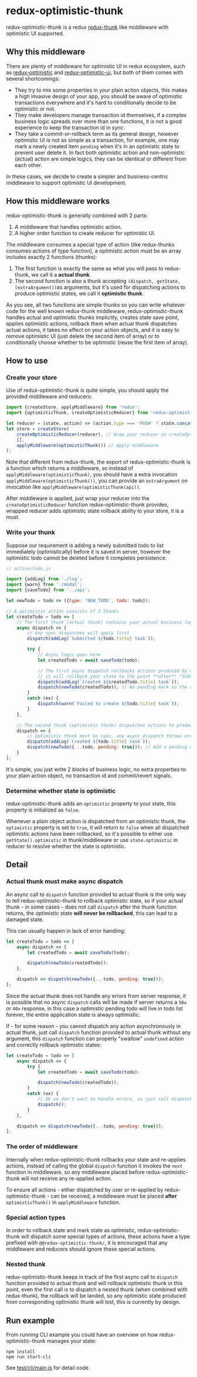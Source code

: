 # redux-optimistic-thunk

redux-optimistic-thunk is a redux [redux-thunk](https://github.com/gaearon/redux-thunk) like middleware with optimistic UI supported.

## Why this middleware

There are plenty of middleware for optimistic UI in redux ecosystem, such as [redux-optimistic](https://github.com/ForbesLindesay/redux-optimist) and [redux-optimistic-ui](https://github.com/mattkrick/redux-optimistic-ui), but both of them comes with several shortcomings:

- They try to mix some properties in your plain action objects, this makes a high invasive design of your app, you should be aware of optimistic transactions everywhere and it's hard to conditionally decide to be optimistic or not.
- They make developers manage transaction id themselves, if a complex business logic spreads over more than one functions, it is not a good experience to keep the transaction id in sync.
- They take a commit-or-rollback term as its general design, however optimistic UI is not as simple as a transaction, for example, one may mark a newly created item `pending` when it's in an optimistic state to prevent user delete it. In fact both optimistic action and non-optimistic (actual) action are simple logics, they can be identical or different from each other.

In these cases, we decide to create a simpler and business-centric middleware to support optimistic UI development.

## How this middleware works

redux-optimistic-thunk is generally combined with 2 parts:

1. A middleware that handles optimistic action.
2. A higher order function to create reducer for optimistic UI.

The middleware consumes a special type of action (like redux-thunks consumes actions of type function), a optimistic action must be an array includes exactly 2 functions (thunks):

1. The first function is exactly the same as what you will pass to redux-thunk, we call it a **actual thunk**.
2. The second function is also a thunk accepting `(dispatch, getState, [extraArgument])`as arguments, but it's used for dispatching actions to produce optimistic states, we call it **optimistic thunk**.

As you see, all two functions are simple thunks so you can write whatever code for the well known redux-thunk middleware, redux-optimistic-thunk handles actual and optimistic thunks implicitly, creates state save point, applies optimistic actions, rollback them when actual thunk dispatches actual actions, it takes no effect on your action objects, and it is easy to remove optimistic UI (just delete the second item of array) or to conditionally choose whether to be optimistic (reuse the first item of array).

## How to use

### Create your store

Use of redux-optimistic-thunk is quite simple, you should apply the provided middleware and reducers:

```javascript
import {createStore, applyMiddleware} from 'redux';
import {optimisticThunk, createOptimisticReducer} from 'redux-optimistic-thunk';

let reducer = (state, action) => (action.type === 'PUSH' ? state.concat(action.value) : state);
let store = createStore(
    createOptimisticReducer(reducer), // Wrap your reducer in createOptimisticReducer
    [],
    applyMiddleware(optimisticThunk()) // Apply middleware
);
```

Note that different from redux-thunk, the export of redux-optimistic-thunk is a function which returns a middleware, so instead of `applyMiddleware(optimisticThunk)`, you should have a extra invocation `applyMiddleware(optimisticThunk())`, you can provide an `extraArgument` on invocation like `applyMiddleware(optimisticThunk(api))`.

After middleware is applied, just wrap your reducer into the `createOptimisticReducer` function redux-optimistic-thunk provides, wrapped reducer adds optimistic state rollback ability to your store, it is a must.

### Write your thunk

Suppose our requirement is adding a newly submitted todo to list immediately (optimistically) before it is saved in server, however the optimistic todo cannot be deleted before it completes persistence:

```javascript
// action/todo.js

import {addLog} from './log';
import {warn} from './modal';
import {saveTodo} from '../api';

let newTodo = todo => ({type: 'NEW_TODO', todo: todo});

// A optimistic action consists of 2 thunks
let createTodo = todo => [
    // The first thunk (actual thunk) contains your actual business logic
    async dispatch => {
        // Any sync dispatches will apply first
        dispatch(addLog(`Submitted ${todo.title} task`));

        try {
            // Async logic goes here
            let createdTodo = await saveTodo(todo);

            // The first async dispatch rollbacks actions produced by optimistic thunk,
            // it will rollback your state to the point **after** "Submitted xxx task" log
            dispatch(addLog(`Created ${createdTodo.title} task`));
            dispatch(newTodo(createdTodo)); // No pending mark so the actually persisted todo can be deleted
        }
        catch (ex) {
            dispatch(warn(`Failed to create ${todo.title} task`));
        }
    },

    // The second thunk (optimistic thunk) dispatches actions to produce optimistic states
    dispatch => {
        // Optimistic thunk must be sync, any async dispatch throws error
        dispatch(addLog(`Created ${todo.title} task`));
        dispatch(newTodo({...todo, pending: true})); // Add a pending mark, disable the delete button if pending
    }
];
```

It's simple, you just write 2 blocks of business logic, no extra properties to your plain action object, no transaction id and commit/revert signals.

### Determine whether state is optimistic

redux-optimistic-thunk adds an `optimistic` property to your state, this property is initialized as `false`.

Whenever a plain object action is dispatched from an optimistic thunk, the `optimistic` property is set to `true`, it will return to `false` when all dispatched optimistic actions have been rollbacked, so it's possible to either use `getState().optimistic` in thunk/middleware or use `state.optimistic` in reducer to resolve whether the state is optimistic.

## Detail

### Actual thunk must make async dispatch

An async call to `dispatch` function provided to actual thunk is the only way to tell redux-optimistic-thunk to rollback optimistic state, so if your actual thunk - in some cases - does not call `dispatch` after the thunk function returns, the optimistic state **will never be rollbacked**, this can lead to a damaged state.

This can usually happen in lack of error handling:

```javascript
let createTodo = todo => [
    async dispatch => {
        let createdTodo = await saveTodo(todo);

        dispatch(newTodo(createdTodo));
    },

    dispatch => dispatch(newTodo({...todo, pending: true}));
];
```

Since the actual thunk does not handle any errors from server response, it is possible that no async `dispatch` calls will be made if server returns a `50x` or `40x` response, in this case a optimistic pending todo will live in todo list forever, the entire application state is always optimistic.

If - for some reason - you cannot dispatch any action asynchronously in actual thunk, just call `dispatch` function provided to actual thunk without any argument, this `dispatch` function can properly "swallow" `undefined` action and correctly rollback optimistic states:

```javascript
let createTodo = todo => [
    async dispatch => {
        try {
            let createdTodo = await saveTodo(todo);

            dispatch(newTodo(createdTodo));
        }
        catch (ex) {
            // OK we don't want to handle errors, so just call dispatch with no argument
            dispatch();
        }
    },

    dispatch => dispatch(newTodo({...todo, pending: true}));
];
```

### The order of middleware

Internally when redux-optimistic-thunk rollbacks your state and re-applies actions, instead of calling the global `dispatch` function it invokes the `next` function in middleware, so any middleware placed before redux-optimistic-thunk will not receive any re-applied action.

To ensure all actions - either dispatched by user or re-applied by redux-optimistic-thunk - can be received, a middleware must be placed **after** `optimisticThunk()` in `applyMiddleware` function.

### Special action types

In order to rollback state and mark state as optimistic, redux-optimistic-thunk will dispatch some special types of actions, these actions have a type prefixed with `@@redux-optimistic-thunk/`, it is encouraged that any middleware and reducers should ignore these special actions.

### Nested thunk

redux-optimistic-thunk keeps in track of the first async call to `dispatch` function provided to actual thunk and will rollback optimistic thunk in this point, even the first call is to dispatch a nested thunk (when combined with redux-thunk), the rollback will be landed, so any optimistic state produced from corresponding optimistic thunk will lost, this is currently by design.

## Run example

From running CLI example you could have an overview on how redux-optimistic-thunk manages your state:

```shell
npm install
npm run start-cli
```

See [test/cli/main.js](test/cli/main.js) for detail code.
